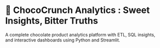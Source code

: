 # 🍫 ChocoCrunch Analytics : Sweet Insights, Bitter Truths

A complete chocolate product analytics platform with ETL, SQL insights, and interactive dashboards using Python and Streamlit.
